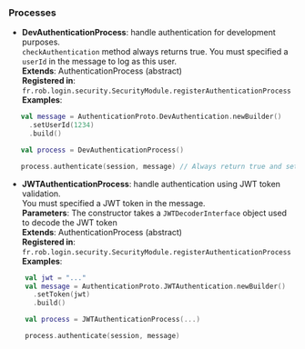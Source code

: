 ### Processes
 - **DevAuthenticationProcess**: handle authentication for development purposes.  
   `checkAuthentication` method always returns true. You must specified a `userId` in the message to log as this user.  
   **Extends**: AuthenticationProcess (abstract)  
   **Registered in**: `fr.rob.login.security.SecurityModule.registerAuthenticationProcess`  
   **Examples**:
 ```kotlin
    val message = AuthenticationProto.DevAuthentication.newBuilder()
      .setUserId(1234)
      .build()

    val process = DevAuthenticationProcess()

    process.authenticate(session, message) // Always return true and set the session's userId to 1234
```
 - **JWTAuthenticationProcess**: handle authentication using JWT token validation.  
   You must specified a JWT token in the message.  
   **Parameters**: The constructor takes a `JWTDecoderInterface` object used to decode the JWT token  
   **Extends**: AuthenticationProcess (abstract)  
   **Registered in**: `fr.rob.login.security.SecurityModule.registerAuthenticationProcess`  
   **Examples**:
```kotlin
    val jwt = "..."
    val message = AuthenticationProto.JWTAuthentication.newBuilder()
      .setToken(jwt)
      .build()

    val process = JWTAuthenticationProcess(...)

    process.authenticate(session, message)
```
